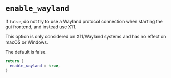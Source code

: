 # `enable_wayland`

If `false`, do not try to use a Wayland protocol connection
when starting the gui frontend, and instead use X11.

This option is only considered on X11/Wayland systems and
has no effect on macOS or Windows.

The default is false.

```lua
return {
  enable_wayland = true,
}
```

